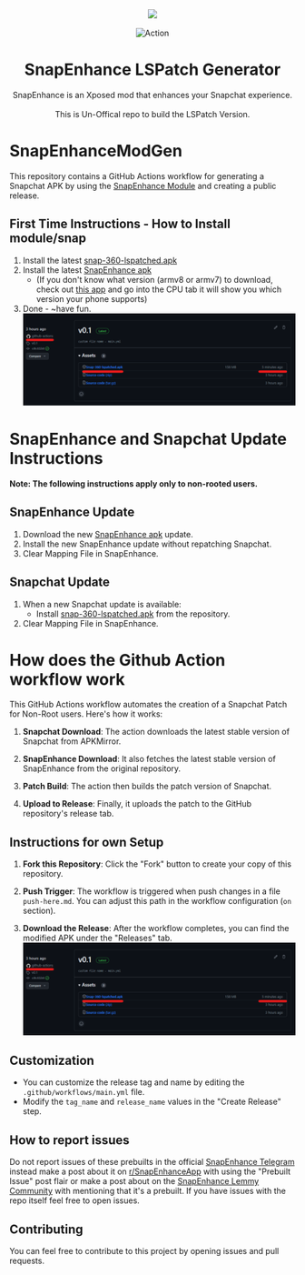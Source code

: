 <div align="center">
  <img src="https://github.com/hamzaharoon1314/SnapEnhanceModGen/blob/9aba3263a34893c91a08d86183baf708bbbbea9c/REDME_IMG/LOGO.png" height="250" />
  
![Action](https://github.com/ABCPascal/SnapEnhanceModGen/actions/workflows/main.yml/badge.svg?branch=main)
  
# SnapEnhance LSPatch Generator
SnapEnhance is an Xposed mod that enhances your Snapchat experience.<br/><br/> This is Un-Offical repo to build the LSPatch Version.
</div>

# SnapEnhanceModGen

This repository contains a GitHub Actions workflow for generating a Snapchat APK by using the [SnapEnhance Module](https://github.com/rhunk/SnapEnhance) and creating a public release.

## First Time Instructions -  How to Install module/snap
1. Install the latest [snap-360-lspatched.apk](https://github.com/ABCPascal/SnapEnhanceModGen/releases/latest)
2. Install the latest [SnapEnhance apk](https://t.me/snapenhance_ci)
   - (If you don't know what version (armv8 or armv7) to download, check out [this app](https://play.google.com/store/apps/details?id=com.abs.cpu_z_advance&hl=de&gl=US) and go into the CPU tab it will show you which version your phone supports)
4. Done - ~have fun.
![MOD APK Image](REDME_IMG/modapk.png)   

# SnapEnhance and Snapchat Update Instructions

**Note: The following instructions apply only to non-rooted users.**

## SnapEnhance Update
1. Download the new [SnapEnhance apk](https://t.me/snapenhance_ci) update.
2. Install the new SnapEnhance update without repatching Snapchat.
3. Clear Mapping File in SnapEnhance.

## Snapchat Update
1. When a new Snapchat update is available:
   - Install [snap-360-lspatched.apk](https://github.com/ABCPascal/SnapEnhanceModGen/releases/latest) from the repository.
3. Clear Mapping File in SnapEnhance.

# How does the Github Action workflow work

This GitHub Actions workflow automates the creation of a Snapchat Patch for Non-Root users. Here's how it works:

1. **Snapchat Download**: The action downloads the latest stable version of Snapchat from APKMirror.

2. **SnapEnhance Download**: It also fetches the latest stable version of SnapEnhance from the original repository.

3. **Patch Build**: The action then builds the patch version of Snapchat.

4. **Upload to Release**: Finally, it uploads the patch to the GitHub repository's release tab.

## Instructions for own Setup

1. **Fork this Repository**: Click the "Fork" button to create your copy of this repository.

2. **Push Trigger**: The workflow is triggered when push changes in a file `push-here.md`. You can adjust this path in the workflow configuration (`on` section).

3. **Download the Release**: After the workflow completes, you can find the modified APK under the "Releases" tab.
![MOD APK Image](REDME_IMG/modapk.png) 
## Customization

- You can customize the release tag and name by editing the `.github/workflows/main.yml` file.
- Modify the `tag_name` and `release_name` values in the "Create Release" step.

## How to report issues

Do not report issues of these prebuilts in the official [SnapEnhance Telegram](https://t.me/snapenhance_chat) instead make a post about it on [r/SnapEnhanceApp](https://reddit.com/r/SnapEnhanceApp) with using the "Prebuilt Issue" post flair or make a post about on the [SnapEnhance Lemmy Community](https://lemmy.world/c/snapenhance) with mentioning that it's a prebuilt. If you have issues with the repo itself feel free to open issues.

## Contributing

You can feel free to contribute to this project by opening issues and pull requests.

